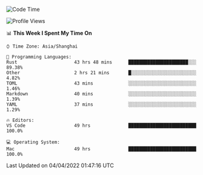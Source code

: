 <!--START_SECTION:waka-->
![Code Time](http://img.shields.io/badge/Code%20Time-1%2C201%20hrs%2012%20mins-blue)

![Profile Views](http://img.shields.io/badge/Profile%20Views-13-blue)

📊 **This Week I Spent My Time On** 

```text
⌚︎ Time Zone: Asia/Shanghai

💬 Programming Languages: 
Rust                     43 hrs 48 mins      ██████████████████████░░░   89.38% 
Other                    2 hrs 21 mins       █░░░░░░░░░░░░░░░░░░░░░░░░   4.82% 
TOML                     43 mins             ░░░░░░░░░░░░░░░░░░░░░░░░░   1.46% 
Markdown                 40 mins             ░░░░░░░░░░░░░░░░░░░░░░░░░   1.39% 
YAML                     37 mins             ░░░░░░░░░░░░░░░░░░░░░░░░░   1.29%

🔥 Editors: 
VS Code                  49 hrs              █████████████████████████   100.0%

💻 Operating System: 
Mac                      49 hrs              █████████████████████████   100.0%

```


 Last Updated on 04/04/2022 01:47:16 UTC
<!--END_SECTION:waka-->
